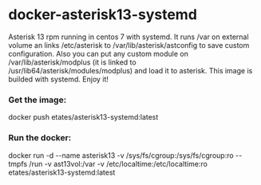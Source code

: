 # docker-asterisk13-systemd
Asterisk 13 rpm running in centos 7 with systemd.
It runs /var on external volume an links /etc/asterisk to /var/lib/asterisk/astconfig to save custom configuration. Also you can put any custom module on /var/lib/asterisk/modplus (it is linked to /usr/lib64/asterisk/modules/modplus) and load it to asterisk. This image is builded with systemd. Enjoy it!


### Get the image:

docker push etates/asterisk13-systemd:latest


### Run the docker:

docker run -d --name asterisk13 -v /sys/fs/cgroup:/sys/fs/cgroup:ro --tmpfs /run -v ast13vol:/var -v /etc/localtime:/etc/localtime:ro etates/asterisk13-systemd:latest
